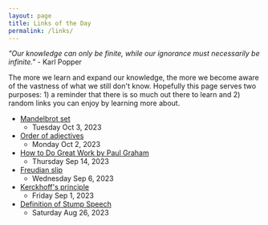 ```yaml
---
layout: page
title: Links of the Day
permalink: /links/
---
```

*"Our knowledge can only be finite, while our ignorance must necessarily be infinite."* - Karl Popper

The more we learn and expand our knowledge, the more we become aware of the vastness of what we still don't know. Hopefully this page serves two purposes: 1) a reminder that there is so much out there to learn and 2) random links you can enjoy by learning more about.

- [Mandelbrot set](https://en.wikipedia.org/wiki/Mandelbrot_set)
    - Tuesday Oct 3, 2023
- [Order of adjectives](https://dictionary.cambridge.org/us/grammar/british-grammar/adjectives-order#google_vignette)
    - Monday Oct 2, 2023
- [How to Do Great Work by Paul Graham](http://paulgraham.com/greatwork.html)
    - Thursday Sep 14, 2023
- [Freudian slip](https://en.wikipedia.org/wiki/Freudian_slip)
    - Wednesday Sep 6, 2023
- [Kerckhoff's principle](https://en.wikipedia.org/wiki/Kerckhoffs%27s_principle)
    - Friday Sep 1, 2023
- [Definition of Stump Speech](https://www.thoughtco.com/stump-speech-definition-1773348)
    - Saturday Aug 26, 2023
